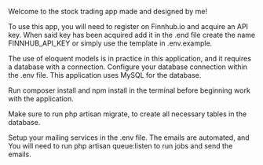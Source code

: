 Welcome to the stock trading app made and designed by me!

To use this app, you will need to register on Finnhub.io and acquire an API key.
When said key has been acquired add it in the .end file create the name FINNHUB_API_KEY or simply use the template in .env.example.
 
The use of eloquent models is in practice in this application, and it requires a database with a connection.
Configure your database connection within the .env file. This application uses MySQL for the database.

Run composer install and npm install in the terminal before beginning work with the application.

Make sure to run php artisan migrate, to create all necessary tables in the database.

Setup your mailing services in the .env file.
The emails are automated, and You will need to run php artisan queue:listen to run jobs and send the emails.


